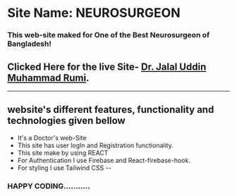 # Site Name: NEUROSURGEON 

### This web-site maked for One of the Best Neurosurgeon of Bangladesh!
## Clicked Here for the live Site- [Dr. Jalal Uddin Muhammad Rumi](https://ubiquitous-kringle-63d75a.netlify.app/).
---

## website's different features, functionality and technologies given bellow 

* It's a Doctor's web-Site
* This site has user logIn and Registration functionality.
* This site make by using REACT
* For Authentication I use Firebase and React-firebase-hook.
* For styling I use Tailwind CSS
--

### HAPPY CODING...........
